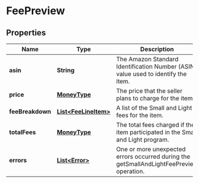 
# FeePreview

## Properties
Name | Type | Description | Notes
------------ | ------------- | ------------- | -------------
**asin** | **String** | The Amazon Standard Identification Number (ASIN) value used to identify the item. |  [optional]
**price** | [**MoneyType**](MoneyType.md) | The price that the seller plans to charge for the item. |  [optional]
**feeBreakdown** | [**List&lt;FeeLineItem&gt;**](FeeLineItem.md) | A list of the Small and Light fees for the item. |  [optional]
**totalFees** | [**MoneyType**](MoneyType.md) | The total fees charged if the item participated in the Small and Light program. |  [optional]
**errors** | [**List&lt;Error&gt;**](Error.md) | One or more unexpected errors occurred during the getSmallAndLightFeePreview operation. |  [optional]



